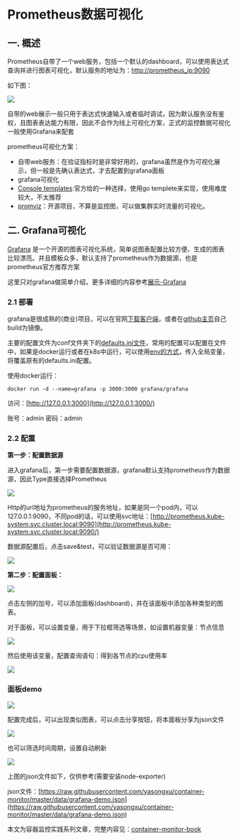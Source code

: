 # Prometheus数据可视化

## 一. 概述 <a id="yi-gai-shu"></a>

Prometheus自带了一个web服务，包括一个默认的dashboard，可以使用表达式查询并进行图表可视化，默认服务的地址为：[http://prometheus\_ip:9090](http://prometheus_ip:9090/)​

如下图：

![](http://www.xuyasong.com/wp-content/uploads/2019/03/15516976087780.jpg)

自带的web展示一般只用于表达式快速输入或者临时调试，因为默认服务没有鉴权，且图表表达能力有限，因此不会作为线上可视化方案，正式的监控数据可视化一般使用Grafana来配套

prometheus可视化方案：

* 自带web服务：在验证指标时是非常好用的，grafana虽然是作为可视化展示，但一般是先确认表达式，才去配置到grafana面板
* grafana可视化
* ​[Console templates](https://prometheus.io/docs/visualization/consoles/):官方给的一种选择，使用go templete来实现，使用难度较大，不太推荐
* ​[promviz](https://github.com/nghialv/promviz)：开源项目，不算是监控图，可以做集群实时流量的可视化。

## 二. Grafana可视化 <a id="er-grafana-ke-shi-hua"></a>

​[Grafana](https://grafana.com/) 是一个开源的图表可视化系统，简单说图表配置比较方便、生成的图表比较漂亮。并且模板众多，默认支持了prometheus作为数据源，也是prometheus官方推荐方案

这里只对grafana做简单介绍，更多详细的内容参考[展示-Grafana](https://github.com/yasongxu/container-monitor/tree/00a392069fa8a77f545b9dcfd68e31f4f00c20a1/opensource/agent/prometheus/txxxx/README.md)​

### 2.1 部署 <a id="21-bu-shu"></a>

grafana是很成熟的\(商业\)项目，可以在官网[下载客户端](https://grafana.com/get)，或者在[github主页](https://github.com/grafana/grafana)自己build为镜像。

主要的配置文件为conf文件夹下的[defaults.ini文件](https://github.com/grafana/grafana/blob/master/conf/defaults.ini)，常用的配置可以配置在文件中，如果是docker运行或者在k8s中运行，可以使用[env的方式](http://docs.grafana.org/installation/configuration/)，传入全局变量，将覆盖原有的defaults.ini配置。

使用docker运行：

```text
docker run -d --name=grafana -p 3000:3000 grafana/grafana
```

访问：[http://127.0.0.1:3000](http://127.0.0.1:3000/)​

账号：admin 密码：admin

### 2.2 配置 <a id="22-pei-zhi"></a>

**第一步：配置数据源**

进入grafana后，第一步需要配置数据源，grafana默认支持prometheus作为数据源，因此Type直接选择Prometheus

![](http://www.xuyasong.com/wp-content/uploads/2019/03/15517017792219.jpg)

Http的url地址为prometheus的服务地址，如果是同一个pod内，可以127.0.0.1:9090，不同pod的话，可以使用svc地址：[http://prometheus.kube-system.svc.cluster.local:9090](http://prometheus.kube-system.svc.cluster.local:9090/)​

数据源配置后，点击save&test，可以验证数据源是否可用：

![](http://www.xuyasong.com/wp-content/uploads/2019/03/15517019316531.jpg)

**第二步：配置面板：**

![](http://www.xuyasong.com/wp-content/uploads/2019/03/15517020165486.jpg)

点击左侧的加号，可以添加面板\(dashboard\)，并在该面板中添加各种类型的图表。

对于面板，可以设置变量，用于下拉框筛选等场景，如设置机器变量：节点信息

![](http://www.xuyasong.com/wp-content/uploads/2019/03/15517027323228.jpg)

然后使用该变量，配置查询语句：得到各节点的cpu使用率

![](http://www.xuyasong.com/wp-content/uploads/2019/03/15517027870215.jpg)

### 面板demo <a id="mian-ban-demo"></a>

![](http://www.xuyasong.com/wp-content/uploads/2019/03/15517028260767.jpg)

配置完成后，可以出现类似图表，可以点击分享按钮，将本面板分享为json文件

![](http://www.xuyasong.com/wp-content/uploads/2019/03/15517028746898.jpg)

也可以筛选时间周期，设置自动刷新

![](http://www.xuyasong.com/wp-content/uploads/2019/03/15517028992578.jpg)

上图的json文件如下，仅供参考\(需要安装node-exporter\)

json文件：[https://raw.githubusercontent.com/yasongxu/container-monitor/master/data/grafana-demo.json](https://raw.githubusercontent.com/yasongxu/container-monitor/master/data/grafana-demo.json)​

本文为容器监控实践系列文章，完整内容见：[container-monitor-book](https://yasongxu.gitbook.io/container-monitor/)

